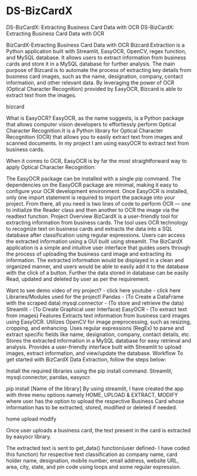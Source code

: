 # DS-BizCardX
DS-BizCardX: Extracting Business Card Data with OCR
DS-BizCardX: Extracting Business Card Data with OCR

BizCardX-Extracting Business Card Data with OCR Bizcard Extraction is a Python application built with Streamlit, EasyOCR, OpenCV, regex function, and MySQL database. It allows users to extract information from business cards and store it in a MySQL database for further analysis. The main purpose of Bizcard is to automate the process of extracting key details from business card images, such as the name, designation, company, contact information, and other relevant data. By leveraging the power of OCR (Optical Character Recognition) provided by EasyOCR, Bizcard is able to extract text from the images.

bizcard

What is EasyOCR? EasyOCR, as the name suggests, is a Python package that allows computer vision developers to effortlessly perform Optical Character Recognition.It is a Python library for Optical Character Recognition (OCR) that allows you to easily extract text from images and scanned documents. In my project I am using easyOCR to extract text from business cards.

When it comes to OCR, EasyOCR is by far the most straightforward way to apply Optical Character Recognition:

The EasyOCR package can be installed with a single pip command. The dependencies on the EasyOCR package are minimal, making it easy to configure your OCR development environment. Once EasyOCR is installed, only one import statement is required to import the package into your project. From there, all you need is two lines of code to perform OCR — one to initialize the Reader class and then another to OCR the image via the readtext function. Project Overview BizCardX is a user-friendly tool for extracting information from business cards. The tool uses OCR technology to recognize text on business cards and extracts the data into a SQL database after classification using regular expressions. Users can access the extracted information using a GUI built using streamlit. The BizCardX application is a simple and intuitive user interface that guides users through the process of uploading the business card image and extracting its information. The extracted information would be displayed in a clean and organized manner, and users would be able to easily add it to the database with the click of a button. Further the data stored in database can be easily Read, updated and deleted by user as per the requirement.

Want to see demo video of my project? - click here youtube - click here Libraries/Modules used for the project! Pandas - (To Create a DataFrame with the scraped data) mysql.connector - (To store and retrieve the data) Streamlit - (To Create Graphical user Interface) EasyOCR - (To extract text from images) Features Extracts text information from business card images using EasyOCR. Utilizes OpenCV for image preprocessing, such as resizing, cropping, and enhancing. Uses regular expressions (RegEx) to parse and extract specific fields like name, designation, company, contact details, etc. Stores the extracted information in a MySQL database for easy retrieval and analysis. Provides a user-friendly interface built with Streamlit to upload images, extract information, and view/update the database. Workflow To get started with BizCardX Data Extraction, follow the steps below:

Install the required libraries using the pip install command. Streamlit, mysql.connector, pandas, easyocr.

pip install [Name of the library] By using streamlit, I have created the app with three menu options namely HOME, UPLOAD & EXTRACT, MODIFY where user has the option to upload the respective Business Card whose information has to be extracted, stored, modified or deleted if needed.

home upload modify

Once user uploads a business card, the text present in the card is extracted by easyocr library.

The extracted text is sent to get_data() function(user defined- I have coded this function) for respective text classification as company name, card holder name, designation, mobile number, email address, website URL, area, city, state, and pin code using loops and some regular expression.
